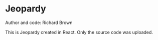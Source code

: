 # Jeopardy

Author and code: Richard Brown

This is Jeopardy created in React.
Only the source code was uploaded.
